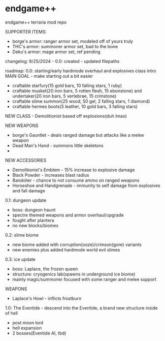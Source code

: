 # endgame++
endgame++ terraria mod repo

SUPPORTER ITEMS:
* borge's armor: ranger armor set, modeled off of yours truly
* THC's armor: summoner armor set, bad to the bone
* Deku's armor: mage armor set, ref pending


changelog:
9/25/2024 - 0.0: created - updated filepaths

roadmap:
0.0: starting/early hardmode overhaul and explosives class intro
  MAIN GOAL - make starting out a bit easier
  * craftable starfury(15 gold bars, 10 falling stars, 1 ruby)
  * craftable musket(20 iron bars, 5 rotten flesh, 15 ebonstone) and undertaker(20 iron bars, 5 vertebrae, 15 crimstone)
  * craftable slime summon(25 wood, 50 gel, 2 falling stars, 1 diamond)
  * craftable hermes boots(5 leather, 10 gold bars, 3 falling stars)

  NEW CLASS - Demolitionist
  based off explosions(duh lmao)
  
  NEW WEAPONS
  * borge's Gauntlet - deals ranged damage but attacks like a melee weapon
  * Dead Man's Hand - summons little skeletons
  * 

  NEW ACCESSORIES
  * Demolitionist's Emblem - 15% increase to explosive damage
  * Black Powder - increases blast radius
  * Bandolier - chance to not consume ammo on ranged weapons
  * Horseshoe and Handgrenade - immunity to self damage from explosives and fall damage

0.1: dungeon update
  * boss: dungeon haunt
  * spectre themed weapons and armor overhaul/upgrade
  * fought after plantera
  * no new blocks/biomes

0.2: slime biome
  * new biome added with corruption(ooze)/crimson(gore) variants
  * new enemies plus added hardmode world evil slimes

0.3: ice update
  * boss: Laplace, the frozen queen
  * structure: cryogenics lab(spawns in underground ice biome)
  * mainly magic/summoner focused with some ranger and melee support

  WEAPONS
  * Laplace's Howl - inflicts frostburn

1.0: The Eventide - descend into the Eventide, a brand new structure inside of hell
  * post moon lord
  * hell expansion
  * 2 bosses(Eventide AI, tbd)
